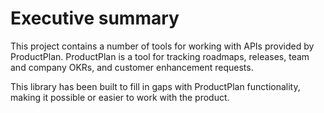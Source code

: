# Executive summary
This project contains a number of tools for working with APIs provided by ProductPlan. ProductPlan is a tool for tracking roadmaps, releases, team and company OKRs, and customer enhancement requests.

This library has been built to fill in gaps with ProductPlan functionality, making it possible or easier to work with the product.